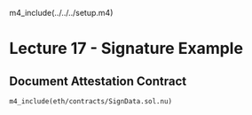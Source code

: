 
m4_include(../../../setup.m4)

Lecture 17 - Signature Example
==

## Document Attestation Contract

```
m4_include(eth/contracts/SignData.sol.nu)
```
